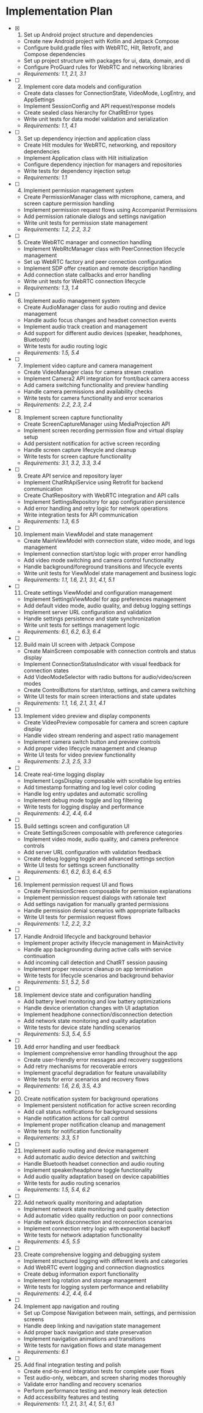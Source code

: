# Implementation Plan

- [x] 1. Set up Android project structure and dependencies

  - Create new Android project with Kotlin and Jetpack Compose
  - Configure build.gradle files with WebRTC, Hilt, Retrofit, and Compose dependencies
  - Set up project structure with packages for ui, data, domain, and di
  - Configure ProGuard rules for WebRTC and networking libraries
  - _Requirements: 1.1, 2.1, 3.1_

- [ ] 2. Implement core data models and configuration

  - Create data classes for ConnectionState, VideoMode, LogEntry, and AppSettings
  - Implement SessionConfig and API request/response models
  - Create sealed class hierarchy for ChatRtError types
  - Write unit tests for data model validation and serialization
  - _Requirements: 1.1, 4.1_

- [ ] 3. Set up dependency injection and application class

  - Create Hilt modules for WebRTC, networking, and repository dependencies
  - Implement Application class with Hilt initialization
  - Configure dependency injection for managers and repositories
  - Write tests for dependency injection setup
  - _Requirements: 1.1_

- [ ] 4. Implement permission management system

  - Create PermissionManager class with microphone, camera, and screen capture permission handling
  - Implement permission request flows using Accompanist Permissions
  - Add permission rationale dialogs and settings navigation
  - Write unit tests for permission state management
  - _Requirements: 1.2, 2.2, 3.2_

- [ ] 5. Create WebRTC manager and connection handling

  - Implement WebRtcManager class with PeerConnection lifecycle management
  - Set up WebRTC factory and peer connection configuration
  - Implement SDP offer creation and remote description handling
  - Add connection state callbacks and error handling
  - Write unit tests for WebRTC connection lifecycle
  - _Requirements: 1.3, 1.4_

- [ ] 6. Implement audio management system

  - Create AudioManager class for audio routing and device management
  - Handle audio focus changes and headset connection events
  - Implement audio track creation and management
  - Add support for different audio devices (speaker, headphones, Bluetooth)
  - Write tests for audio routing logic
  - _Requirements: 1.5, 5.4_

- [ ] 7. Implement video capture and camera management

  - Create VideoManager class for camera stream creation
  - Implement Camera2 API integration for front/back camera access
  - Add camera switching functionality and preview handling
  - Handle camera permissions and availability checks
  - Write tests for camera functionality and error scenarios
  - _Requirements: 2.2, 2.3, 2.4_

- [ ] 8. Implement screen capture functionality

  - Create ScreenCaptureManager using MediaProjection API
  - Implement screen recording permission flow and virtual display setup
  - Add persistent notification for active screen recording
  - Handle screen capture lifecycle and cleanup
  - Write tests for screen capture functionality
  - _Requirements: 3.1, 3.2, 3.3, 3.4_

- [ ] 9. Create API service and repository layer

  - Implement ChatRtApiService using Retrofit for backend communication
  - Create ChatRepository with WebRTC integration and API calls
  - Implement SettingsRepository for app configuration persistence
  - Add error handling and retry logic for network operations
  - Write integration tests for API communication
  - _Requirements: 1.3, 6.5_

- [ ] 10. Implement main ViewModel and state management

  - Create MainViewModel with connection state, video mode, and logs management
  - Implement connection start/stop logic with proper error handling
  - Add video mode switching and camera control functionality
  - Handle background/foreground transitions and lifecycle events
  - Write unit tests for ViewModel state management and business logic
  - _Requirements: 1.1, 1.6, 2.1, 3.1, 4.1, 5.1_

- [ ] 11. Create settings ViewModel and configuration management

  - Implement SettingsViewModel for app preferences management
  - Add default video mode, audio quality, and debug logging settings
  - Implement server URL configuration and validation
  - Handle settings persistence and state synchronization
  - Write unit tests for settings management logic
  - _Requirements: 6.1, 6.2, 6.3, 6.4_

- [ ] 12. Build main UI screen with Jetpack Compose

  - Create MainScreen composable with connection controls and status display
  - Implement ConnectionStatusIndicator with visual feedback for connection states
  - Add VideoModeSelector with radio buttons for audio/video/screen modes
  - Create ControlButtons for start/stop, settings, and camera switching
  - Write UI tests for main screen interactions and state updates
  - _Requirements: 1.1, 1.6, 2.1, 3.1, 4.1_

- [ ] 13. Implement video preview and display components

  - Create VideoPreview composable for camera and screen capture display
  - Handle video stream rendering and aspect ratio management
  - Implement camera switch button and preview controls
  - Add proper video lifecycle management and cleanup
  - Write UI tests for video preview functionality
  - _Requirements: 2.3, 2.5, 3.3_

- [ ] 14. Create real-time logging display

  - Implement LogsDisplay composable with scrollable log entries
  - Add timestamp formatting and log level color coding
  - Handle log entry updates and automatic scrolling
  - Implement debug mode toggle and log filtering
  - Write tests for logging display and performance
  - _Requirements: 4.2, 4.4, 6.4_

- [ ] 15. Build settings screen and configuration UI

  - Create SettingsScreen composable with preference categories
  - Implement video mode, audio quality, and camera preference controls
  - Add server URL configuration with validation feedback
  - Create debug logging toggle and advanced settings section
  - Write UI tests for settings screen functionality
  - _Requirements: 6.1, 6.2, 6.3, 6.4, 6.5_

- [ ] 16. Implement permission request UI and flows

  - Create PermissionScreen composable for permission explanations
  - Implement permission request dialogs with rationale text
  - Add settings navigation for manually granted permissions
  - Handle permission denial scenarios with appropriate fallbacks
  - Write UI tests for permission request flows
  - _Requirements: 1.2, 2.2, 3.2_

- [ ] 17. Handle Android lifecycle and background behavior

  - Implement proper activity lifecycle management in MainActivity
  - Handle app backgrounding during active calls with service continuation
  - Add incoming call detection and ChatRT session pausing
  - Implement proper resource cleanup on app termination
  - Write tests for lifecycle scenarios and background behavior
  - _Requirements: 5.1, 5.2, 5.6_

- [ ] 18. Implement device state and configuration handling

  - Add battery level monitoring and low battery optimizations
  - Handle device orientation changes with UI adaptation
  - Implement headphone connection/disconnection detection
  - Add network state monitoring and quality adaptation
  - Write tests for device state handling scenarios
  - _Requirements: 5.3, 5.4, 5.5_

- [ ] 19. Add error handling and user feedback

  - Implement comprehensive error handling throughout the app
  - Create user-friendly error messages and recovery suggestions
  - Add retry mechanisms for recoverable errors
  - Implement graceful degradation for feature unavailability
  - Write tests for error scenarios and recovery flows
  - _Requirements: 1.6, 2.6, 3.5, 4.3_

- [ ] 20. Create notification system for background operations

  - Implement persistent notification for active screen recording
  - Add call status notifications for background sessions
  - Handle notification actions for call control
  - Implement proper notification cleanup and management
  - Write tests for notification functionality
  - _Requirements: 3.3, 5.1_

- [ ] 21. Implement audio routing and device management

  - Add automatic audio device detection and switching
  - Handle Bluetooth headset connection and audio routing
  - Implement speaker/headphone toggle functionality
  - Add audio quality adaptation based on device capabilities
  - Write tests for audio routing scenarios
  - _Requirements: 1.5, 5.4, 6.2_

- [ ] 22. Add network quality monitoring and adaptation

  - Implement network state monitoring and quality detection
  - Add automatic video quality reduction on poor connections
  - Handle network disconnection and reconnection scenarios
  - Implement connection retry logic with exponential backoff
  - Write tests for network adaptation functionality
  - _Requirements: 4.5, 5.5_

- [ ] 23. Create comprehensive logging and debugging system

  - Implement structured logging with different levels and categories
  - Add WebRTC event logging and connection diagnostics
  - Create debug information export functionality
  - Implement log rotation and storage management
  - Write tests for logging system performance and reliability
  - _Requirements: 4.2, 4.4, 6.4_

- [ ] 24. Implement app navigation and routing

  - Set up Compose Navigation between main, settings, and permission screens
  - Handle deep linking and navigation state management
  - Add proper back navigation and state preservation
  - Implement navigation animations and transitions
  - Write tests for navigation flows and state management
  - _Requirements: 6.1_

- [ ] 25. Add final integration testing and polish
  - Create end-to-end integration tests for complete user flows
  - Test audio-only, webcam, and screen sharing modes thoroughly
  - Validate error handling and recovery scenarios
  - Perform performance testing and memory leak detection
  - Add accessibility features and testing
  - _Requirements: 1.1, 2.1, 3.1, 4.1, 5.1, 6.1_
